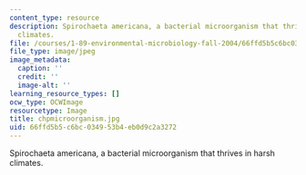 ```yaml
---
content_type: resource
description: Spirochaeta americana, a bacterial microorganism that thrives in harsh
  climates.
file: /courses/1-89-environmental-microbiology-fall-2004/66ffd5b5c6bc034953b4eb0d9c2a3272_chpmicroorganism.jpg
file_type: image/jpeg
image_metadata:
  caption: ''
  credit: ''
  image-alt: ''
learning_resource_types: []
ocw_type: OCWImage
resourcetype: Image
title: chpmicroorganism.jpg
uid: 66ffd5b5-c6bc-0349-53b4-eb0d9c2a3272
---
```

Spirochaeta americana, a bacterial microorganism that thrives in harsh climates.

